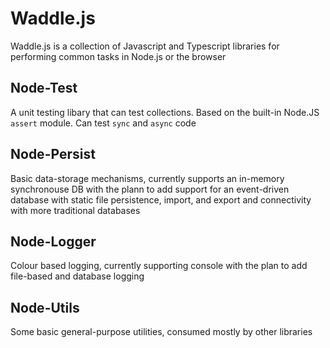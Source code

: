 # Waddle.js

Waddle.js is a collection of Javascript and Typescript libraries for performing
common tasks in Node.js or the browser

## Node-Test

A unit testing libary that can test collections. Based on the built-in Node.JS
`assert` module. Can test `sync` and `async` code

## Node-Persist

Basic data-storage mechanisms, currently supports an in-memory synchronouse DB
with the plann to add support for an event-driven database with static file
persistence, import, and export and connectivity with more traditional databases

## Node-Logger

Colour based logging, currently supporting console with the plan to add
file-based and database logging

## Node-Utils

Some basic general-purpose utilities, consumed mostly by other libraries

